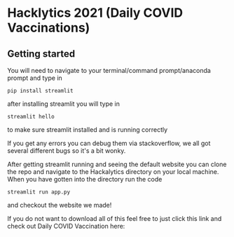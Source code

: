 # Hacklytics 2021 (Daily COVID Vaccinations)

## Getting started
You will need to navigate to your terminal/command prompt/anaconda prompt and type in
```
pip install streamlit
```
after installing streamlit you will type in
```
streamlit hello
```
to make sure streamlit installed and is running correctly

If you get any errors you can debug them via stackoverflow, we all got several different bugs so it's a bit wonky.

After getting streamlit running and seeing the default website you can clone the repo and navigate to the Hackalytics directory on your local machine.
When you have gotten into the directory run the code
```
streamlit run app.py
```
and checkout the website we made!


If you do not want to download all of this feel free to just click this link and check out Daily COVID Vaccination here: <to be updated>
